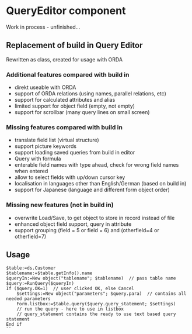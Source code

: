 # QueryEditor component

Work in process - unfinished...

## Replacement of build in Query Editor

Rewritten as class, created for usage with ORDA

### Additional features compared with build in

- direkt useable with ORDA
- support of ORDA relations (using names, parallel relations, etc)
- support for calculated attributes and alias
- limited support for object field (empty, not empty)
- support for scrollbar (many query lines on small screen)


### Missing features compared with build in

- translate field list (virtual structure)
- support picture keywords
- support loading saved queries from build in editor
- Query with formula
- enterable field names with type ahead, check for wrong field names when entered
- allow to select fields with up/down cursor key
- localisation in languages other than English/German (based on build in)
- support for Japanese (language and different form object order)


### Missing new features (not in build in)
- overwrite Load/Save, to get object to store in record instead of file
- enhanced object field support, query in attribute
- support grouping (field = 5 or field = 6) and (otherfield=4 or otherfield=7)


## Usage
```
$table:=ds.Customer
$tablename:=$table.getInfo().name
$queryIn:=New object("tablename"; $tablename)  // pass table name
$query:=RunQuery($queryIn)
If ($query.OK=1)  // user clicked OK, else Cancel
	$settings:=New object("parameters"; $query.para)  // contains all needed parameters
	Form.listbox:=$table.query($query.query_statement; $settings)
	// run the query - here to use in listbox
	// query_statement contains the ready to use text based query statement
End if 
``